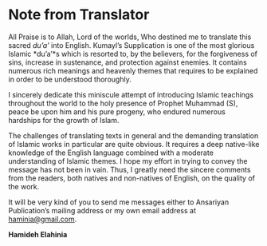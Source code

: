 Note from Translator
====================

All Praise is to Allah, Lord of the worlds, Who destined me to translate
this sacred *du’a’* into English. Kumayl’s Supplication is one of the
most glorious Islamic *du’a’*s which is resorted to, by the believers,
for the forgiveness of sins, increase in sustenance, and protection
against enemies. It contains numerous rich meanings and heavenly themes
that requires to be explained in order to be understood thoroughly.

I sincerely dedicate this miniscule attempt of introducing Islamic
teachings throughout the world to the holy presence of Prophet Muhammad
(S), peace be upon him and his pure progeny, who endured numerous
hardships for the growth of Islam.

The challenges of translating texts in general and the demanding
translation of Islamic works in particular are quite obvious. It
requires a deep native-like knowledge of the English language combined
with a moderate understanding of Islamic themes. I hope my effort in
trying to convey the message has not been in vain. Thus, I greatly need
the sincere comments from the readers, both natives and non-natives of
English, on the quality of the work.

It will be very kind of you to send me messages either to Ansariyan
Publication’s mailing address or my own email address at
<haminia@gmail.com>.

**Hamideh Elahinia**


